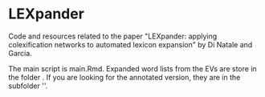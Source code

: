 # LEXpander
Code and resources related to the paper "LEXpander: applying colexification networks to automated lexicon expansion" by Di Natale and Garcia.

The main script is main.Rmd.
Expanded word lists from the EVs are store in the folder . If you are looking for the annotated version, they are in the subfolder ''.
